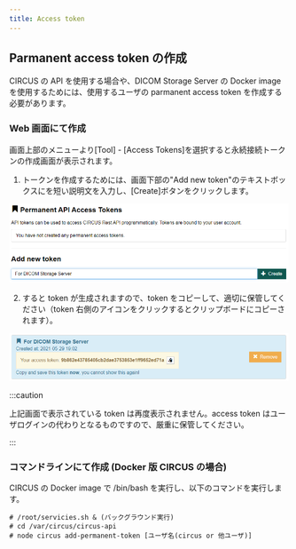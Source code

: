 ```yaml
---
title: Access token
---
```


## Parmanent access token の作成

CIRCUS の API を使用する場合や、DICOM Storage Server の Docker image を使用するためには、使用するユーザの parmanent access token を作成する必要があります。

### Web 画面にて作成

画面上部のメニューより[Tool] - [Access Tokens]を選択すると永続接続トークンの作成画面が表示されます。

1. トークンを作成するためには、画面下部の"Add new token"のテキストボックスにを短い説明文を入力し、[Create]ボタンをクリックします。

![Add new token](add-new-token.png)

2. すると token が生成されますので、token をコピーして、適切に保管してください（token 右側のアイコンをクリックするとクリップボードにコピーされます）。

![Token created](token-created.png)

:::caution

上記画面で表示されている token は再度表示されません。access token はユーザログインの代わりとなるものですので、厳重に保管してください。

:::

### コマンドラインにて作成 (Docker 版 CIRCUS の場合)

CIRCUS の Docker image で /bin/bash を実行し、以下のコマンドを実行します。

    # /root/servicies.sh & (バックグラウンド実行)
    # cd /var/circus/circus-api
    # node circus add-permanent-token [ユーザ名(circus or 他ユーザ)]
